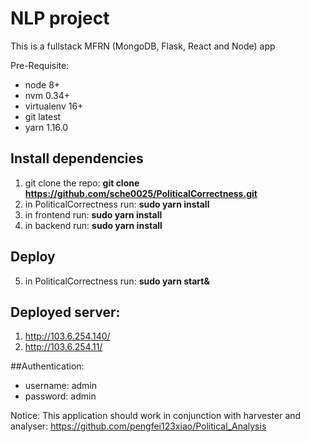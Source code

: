 # NLP project

This is a fullstack MFRN (MongoDB, Flask, React and Node) app

Pre-Requisite:
  - node 8+
  - nvm 0.34+
  - virtualenv 16+
  - git latest
  - yarn 1.16.0

## Install dependencies
1. git clone the repo: **git clone https://github.com/sche0025/PoliticalCorrectness.git**
2. in PoliticalCorrectness run: **sudo yarn install**
3. in frontend run: **sudo yarn install**
4. in backend run: **sudo yarn install**

## Deploy
5. in PoliticalCorrectness run: **sudo yarn start&**

## Deployed server: 
1. http://103.6.254.140/
2. http://103.6.254.11/

##Authentication: 
- username: admin
- password: admin

Notice: This application should work in conjunction with harvester and analyser:
 https://github.com/pengfei123xiao/Political_Analysis
